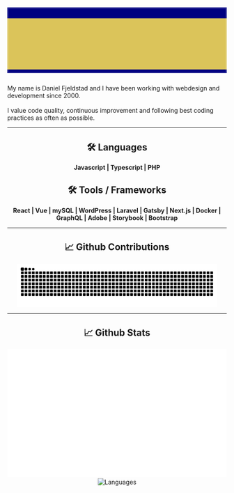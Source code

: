 <h1 align="center"><img src="https://github.com/w3bdesign/w3bdesign/blob/master/svg/animated-header.svg" alt="Header image" /></h1>

<span align="center">My name is Daniel Fjeldstad and I have been working with webdesign and development since 2000. 
  <br/>
  <br />
  I value code quality, continuous improvement and following best coding practices as often as possible. 
</span>
<hr />
<h2 align="center">🛠️ Languages</h2>
<p align="center">
 <b>
  Javascript | Typescript | PHP
</b>
<h2 align="center">🛠️ Tools / Frameworks</h2>
<p align="center">
 <b>
 React | Vue | mySQL | WordPress | Laravel | Gatsby | Next.js  | Docker  | GraphQL | Adobe | Storybook | Bootstrap
  </b>
</p>
<hr />
<h2 align="center">📈 Github Contributions</h2>
<p align="center">
<a href="https://github.com/w3bdesign">
  <img height="100" align="center" src="https://raw.githubusercontent.com/w3bdesign/w3bdesign/output/github-contribution-grid-snake.svg" />
</a>
 </p>
 <hr />
 <h2 align="center">📈 Github Stats</h2>
 
 <p align="center">
 <img src="https://github.com/w3bdesign/github-stats/blob/master/generated/overview.svg" alt="Overview" />
 <img src="https://github-readme-stats.vercel.app/api/top-langs/?username=w3bdesign" height="210" alt="Languages" />
 </p>

